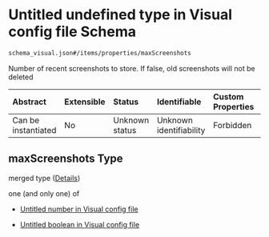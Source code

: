 # Untitled undefined type in Visual config file Schema

```txt
schema_visual.json#/items/properties/maxScreenshots
```

Number of recent screenshots to store. If false, old screenshots will not be deleted

| Abstract            | Extensible | Status         | Identifiable            | Custom Properties | Additional Properties | Access Restrictions | Defined In                                                                        |
| :------------------ | :--------- | :------------- | :---------------------- | :---------------- | :-------------------- | :------------------ | :-------------------------------------------------------------------------------- |
| Can be instantiated | No         | Unknown status | Unknown identifiability | Forbidden         | Allowed               | none                | [schema\_visual.json\*](../lib/schemas/schema_visual.json "open original schema") |

## maxScreenshots Type

merged type ([Details](schema_visual-visual-test-object-properties-maxscreenshots.md))

one (and only one) of

*   [Untitled number in Visual config file](schema_visual-visual-test-object-properties-maxscreenshots-oneof-0.md "check type definition")

*   [Untitled boolean in Visual config file](schema_visual-visual-test-object-properties-maxscreenshots-oneof-1.md "check type definition")
